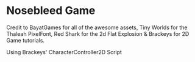 # Nosebleed Game

Credit to BayatGames for all of the awesome assets, Tiny Worlds for the Thaleah PixelFont, Red Shark for the 2d Flat Explosion & Brackeys for 2D Game tutorials.

Using Brackeys' CharacterController2D Script